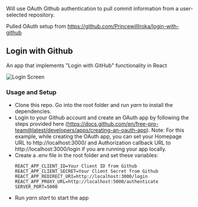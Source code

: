Will use OAuth Github authentication to pull commit information from a user-selected repository. 

Pulled OAuth setup from https://github.com/PrincewillIroka/login-with-github

## Login with Github

An app that implements "Login with GitHub" functionality in React

![Login Screen](https://imgur.com/wW6k2HF.png)

### Usage and Setup
- Clone this repo. Go into the root folder and run *yarn* to install the dependencies.
- Login to your Github account and create an OAuth app by following the steps provided here (https://docs.github.com/en/free-pro-team@latest/developers/apps/creating-an-oauth-app). Note: For this example, while creating the OAuth app, you can set your Homepage URL to http://localhost:3000/ and Authorization callback URL to http://localhost:3000/login if you are running your app locally.
- Create a .env file in the root folder and set these variables: 
  ```
  REACT_APP_CLIENT_ID=Your Client ID from Github
  REACT_APP_CLIENT_SECRET=Your Client Secret from Github
  REACT_APP_REDIRECT_URI=http://localhost:3000/login
  REACT_APP_PROXY_URL=http://localhost:5000/authenticate
  SERVER_PORT=5000
  ```
- Run *yarn start* to start the app
